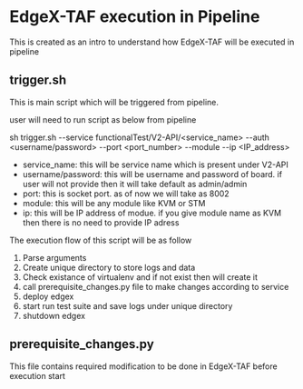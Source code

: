 # EdgeX-TAF execution in Pipeline

This is created as an intro to understand how EdgeX-TAF will be executed in pipeline

## trigger.sh

This is main script which will be triggered from pipeline.

user will need to run script as below from pipeline

sh trigger.sh --service functionalTest/V2-API/<service_name> --auth <username/password> --port <port_number> --module <module> --ip <IP_address>

   * service_name: this will be service name which is present under V2-API
   * username/password: this will be username and password of board. if user will not provide then it will
                        take default as admin/admin
   * port: this is socket port. as of now we will take as 8002
   * module: this will be any module like KVM or STM
   * ip: this will be IP address of modue. if you give module name as KVM then there is no need to provide IP adress


The execution flow of this script will be as follow
   1. Parse arguments
   2. Create unique directory to store logs and data
   3. Check existance of virtualenv and if not exist then will create it
   4. call prerequisite_changes.py file to make changes according to service
   5. deploy edgex
   6. start run test suite and save logs under unique directory
   7. shutdown edgex

## prerequisite_changes.py

This file contains required modification to be done in EdgeX-TAF before execution start
